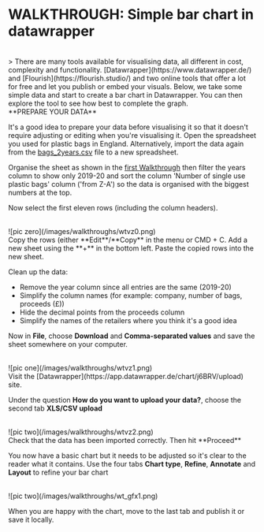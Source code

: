 # WALKTHROUGH: Simple bar chart in datawrapper

<br />
> There are many tools available for visualising data, all different in cost, complexity and functionality. [Datawrapper](https://www.datawrapper.de/) and [Flourish](https://flourish.studio/) and two online tools that offer a lot for free and let you publish or embed your visuals. Below, we take some simple data and start to create a bar chart in Datawrapper. You can then explore the tool to see how best to complete the graph.

<br />
**PREPARE YOUR DATA**

It's a good idea to prepare your data before visualising it so that it doesn't require adjusting or editing when you're visualising it. Open the spreadsheet you used for plastic bags in England. Alternatively, import the data again from the [bags_2years.csv](https://drive.google.com/file/d/15vDqg-u6W4tHouC42uvhMOdy21oTl3ov/view?usp=sharing) file to a new spreadsheet.

Organise the sheet as shown in the [first Walkthrough](https://aodhanlutetiae.github.io/dj/sheets) then filter the years column to show only 2019-20 and sort the column 'Number of single use plastic bags' column ('from Z-A') so the data is organised with the biggest numbers at the top.

Now select the first eleven rows (including the column headers).

<br />
![pic zero](/images/walkthroughs/wtvz0.png)

<br />
Copy the rows (either **Edit**/**Copy** in the menu or CMD + C. Add a new sheet using the **+** in the bottom left. Paste the copied rows into the new sheet.

Clean up the data:
- Remove the year column since all entries are the same (2019-20)
- Simplify the column names (for example: company, number of bags, proceeds (£))
- Hide the decimal points from the proceeds column
- Simplify the names of the retailers where you think it's a good idea

Now in **File**, choose **Download** and **Comma-separated values** and save the sheet somewhere on your computer.

<br />
![pic one](/images/walkthroughs/wtvz1.png)

<br />
Visit the [Datawrapper](https://app.datawrapper.de/chart/j6BRV/upload) site.

Under the question **How do you want to upload your data?**, choose the second tab **XLS/CSV upload**

<br />
![pic two](/images/walkthroughs/wtvz2.png)

<br />
Check that the data has been imported correctly. Then hit **Proceed**

You now have a basic chart but it needs to be adjusted so it's clear to the reader what it contains. Use the four tabs **Chart type**, **Refine**, **Annotate** and **Layout** to refine your bar chart

<br />
![pic two](/images/walkthroughs/wt_gfx1.png)

When you are happy with the chart, move to the last tab and publish it or save it locally.
